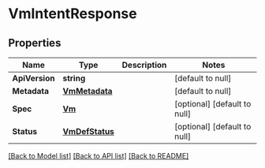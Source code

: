 # VmIntentResponse

## Properties
Name | Type | Description | Notes
------------ | ------------- | ------------- | -------------
**ApiVersion** | **string** |  | [default to null]
**Metadata** | [**VmMetadata**](vm_metadata.md) |  | [default to null]
**Spec** | [**Vm**](vm.md) |  | [optional] [default to null]
**Status** | [**VmDefStatus**](vm_def_status.md) |  | [optional] [default to null]

[[Back to Model list]](../README.md#documentation-for-models) [[Back to API list]](../README.md#documentation-for-api-endpoints) [[Back to README]](../README.md)
